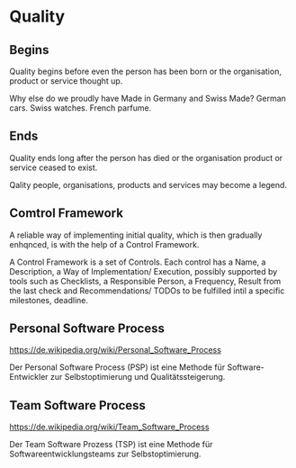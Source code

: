 # Quality

## Begins

Quality begins before even the person has been born or the organisation, product or service thought up.

Why else do we proudly have Made in Germany and Swiss Made? German cars. Swiss watches. French parfume.

## Ends

Quality ends long after the person has died or the organisation  product or service ceased to exist.

Qality people, organisations, products and services may become a legend.

## Comtrol Framework

A reliable way of implementing initial quality, which is then gradually enhqnced, is with the help of a Control Framework.

A Control Framework is a set of Controls. Each control has a Name, a Description, a Way of Implementation/ Execution, possibly supported by tools such as Checklists, a Responsible Person, a Frequency, Result from the last check and Recommendations/ TODOs to be fulfilled intil a specific milestones, deadline.

## Personal Software Process

https://de.wikipedia.org/wiki/Personal_Software_Process

Der Personal Software Process (PSP) ist eine Methode für Software-Entwickler zur Selbstoptimierung und Qualitätssteigerung.

## Team Software Process

https://de.wikipedia.org/wiki/Team_Software_Process

Der Team Software Prozess (TSP) ist eine Methode für Softwareentwicklungsteams zur Selbstoptimierung.
